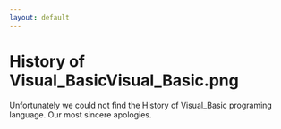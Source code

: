 ```yaml
---
layout: default
---
```

# History of Visual_BasicVisual_Basic.png
Unfortunately we could not find the History of Visual_Basic programing language. Our most sincere apologies.